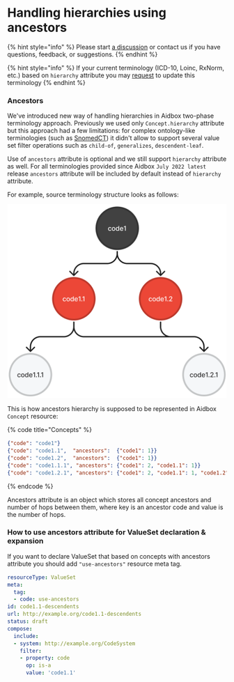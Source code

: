 # Handling hierarchies using ancestors

{% hint style="info" %}
Please start [a discussion](https://github.com/Aidbox/Issues/discussions) or contact us if you have questions, feedback, or suggestions.
{% endhint %}

{% hint style="info" %}
If your current terminology (ICD-10, Loinc, RxNorm, etc.) based on `hierarchy` attribute you may [request](../contact-us.md) to update this terminology
{% endhint %}

### Ancestors

We've introduced new way of handling hierarchies in Aidbox two-phase terminology approach. Previously we used only `Concept.hierarchy` attribute but this approach had a few limitations: for complex ontology-like terminologies (such as [SnomedCT](https://www.snomed.org/)) it didn't allow to support several value set filter operations such as `child-of`, `generalizes`, `descendent-leaf`.

Use of `ancestors` attribute is optional and we still support `hierarchy` attribute as well. For all terminologies provided since Aidbox `July 2022 latest` release `ancestors` attribute will be included by default instead of `hierarchy` attribute.

For example, source terminology structure looks as follows:

&#x20;                                              <img src="../.gitbook/assets/image (72).png" alt="" data-size="original">

This is how ancestors hierarchy is supposed to be represented in Aidbox `Concept` resource:

{% code title="Concepts" %}
```json
{"code": "code1"}
{"code": "code1.1",  "ancestors":  {"code1": 1}}
{"code": "code1.2",  "ancestors":  {"code1": 1}}
{"code": "code1.1.1", "ancestors": {"code1": 2, "code1.1": 1}}
{"code": "code1.2.1", "ancestors": {"code1": 2, "code1.1": 1, "code1.2": 1}}
```
{% endcode %}

Ancestors attribute is an object which stores all concept ancestors and number of hops between them, where key is an ancestor code and value is the number of hops.

### How to use ancestors attribute for ValueSet declaration & expansion

If you want to declare ValueSet that based on concepts with ancestors attribute you should add `"use-ancestors"` resource meta tag.

```yaml
resourceType: ValueSet
meta:
  tag:
  - code: use-ancestors
id: code1.1-descendents
url: http://example.org/code1.1-descendents
status: draft
compose:
  include:
  - system: http://example.org/CodeSystem
    filter:
    - property: code
      op: is-a
      value: 'code1.1'

```
